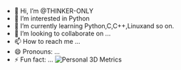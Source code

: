 - 👋 Hi, I’m @THINKER-ONLY
- 👀 I’m interested in Python
- 🌱 I’m currently learning Python,C,C++,Linuxand so on.
- 💞️ I’m looking to collaborate on ...
- 📫 How to reach me ...
- 😄 Pronouns: ...
- ⚡ Fun fact: ...
![Personal 3D Metrics](./profile-3d-contrib/profile-night-green.svg)

<!---
THINKER-ONLY/THINKER-ONLY is a ✨ special ✨ repository because its `README.md` (this file) appears on your GitHub profile.
You can click the Preview link to take a look at your changes.
--->
